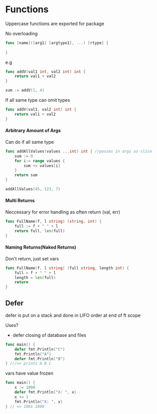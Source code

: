 # Functions

Uppercase functions are exported for package

No overloading

```go
func [name]([arg1] [argtype1], ...) [rtype] {
    
}
```

e.g

```go
func addV(val1 int, val2 int) int {
    return val1 + val2
}

sum := addV(1, 4)
```

If all same type can omit types

```go
func addV(val1, val2 int) int {
    return val1 + val2
}
```

#### Arbitrary Amount of Args

Can do if all same type

```go
func addAllValues(values ...int) int { //passes in args as slice
    sum := 0
    for i:= range values {
        sum += values[i]
    }
    return sum
}

addAllValues(45, 123, 7)
```

#### Multi Returns

Neccessary for error handling as often return (val, err)

```go
func FullName(f, l string) (string, int) {
    full := f + " " + l
    return full, len(full)
}
```

#### Naming Returns(Naked Returns)

Don't return, just set vars

```go
func FullName(f, l string) (full string, length int) {
    full = f + " " + l
    length = len(full)
    return 
}
```

## Defer

defer is put on a stack and done in LIFO order at end of ft scope

Uses?

- defer closing of database and files 

```go
func main() {
    defer fmt.Println("C")
    fmt.Println("A")
    defer fmt.Println("B")
} ///=> prints A B C
```

vars have value frozen

```go
func main() {
    x := 1000
    defer fmt.Println("X: ", x) 
    x += 1
    fmt.Println("X: ", x)
} // => 1001 1000
```